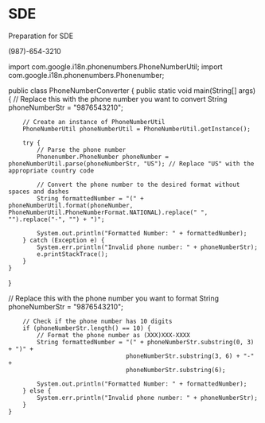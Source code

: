 # SDE
Preparation for SDE 


(987)-654-3210


import com.google.i18n.phonenumbers.PhoneNumberUtil;
import com.google.i18n.phonenumbers.Phonenumber;

public class PhoneNumberConverter {
    public static void main(String[] args) {
        // Replace this with the phone number you want to convert
        String phoneNumberStr = "9876543210";
        
        // Create an instance of PhoneNumberUtil
        PhoneNumberUtil phoneNumberUtil = PhoneNumberUtil.getInstance();
        
        try {
            // Parse the phone number
            Phonenumber.PhoneNumber phoneNumber = phoneNumberUtil.parse(phoneNumberStr, "US"); // Replace "US" with the appropriate country code
            
            // Convert the phone number to the desired format without spaces and dashes
            String formattedNumber = "(" + phoneNumberUtil.format(phoneNumber, PhoneNumberUtil.PhoneNumberFormat.NATIONAL).replace(" ", "").replace("-", "") + ")";
            
            System.out.println("Formatted Number: " + formattedNumber);
        } catch (Exception e) {
            System.err.println("Invalid phone number: " + phoneNumberStr);
            e.printStackTrace();
        }
    }
}









 // Replace this with the phone number you want to format
        String phoneNumberStr = "9876543210";

        // Check if the phone number has 10 digits
        if (phoneNumberStr.length() == 10) {
            // Format the phone number as (XXX)XXX-XXXX
            String formattedNumber = "(" + phoneNumberStr.substring(0, 3) + ")" +
                                     phoneNumberStr.substring(3, 6) + "-" +
                                     phoneNumberStr.substring(6);
            
            System.out.println("Formatted Number: " + formattedNumber);
        } else {
            System.err.println("Invalid phone number: " + phoneNumberStr);
        }
    }
